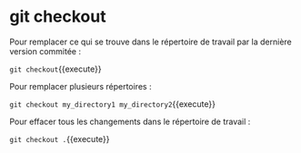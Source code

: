 # git checkout

Pour remplacer ce qui se trouve dans le répertoire de travail par la dernière version commitée :

`git checkout`{{execute}}

Pour remplacer plusieurs répertoires :

`git checkout my_directory1 my_directory2`{{execute}}

Pour effacer tous les changements dans le répertoire de travail :

`git checkout .`{{execute}}
